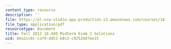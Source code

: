 ```yaml
---
content_type: resource
description: ''
file: https://ol-ocw-studio-app-production.s3.amazonaws.com/courses/18-600-probability-and-random-variables-fall-2019/b6a1cc0ccaf9dd51b8c2c9252b07ee15_MIT18_600F19_mid2_2012_soln.pdf
file_type: application/pdf
resourcetype: Document
title: Fall 2012 18.440 Midterm Exam 2 Solutions
uid: b6a1cc0c-caf9-dd51-b8c2-c9252b07ee15
---
```

